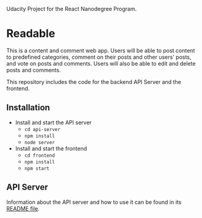 Udacity Project for the React Nanodegree Program.

# Readable

This is a content and comment web app. Users will be able to post content to predefined categories, comment on their posts and other users' posts, and vote on posts and comments. Users will also be able to edit and delete posts and comments.

This repository includes the code for the backend API Server and the frontend.

## Installation

* Install and start the API server
    - `cd api-server`
    - `npm install`
    - `node server`
* Install and start the frontend
    - `cd frontend`
    - `npm install`
    - `npm start`

## API Server

Information about the API server and how to use it can be found in its [README file](api-server/README.md).
